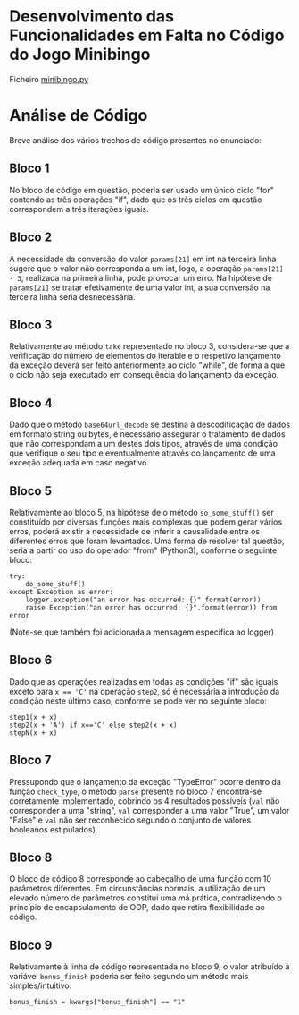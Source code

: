 # **Desenvolvimento das Funcionalidades em Falta no Código do Jogo Minibingo**

Ficheiro [minibingo.py](minibingo.py)

# **Análise de Código**

Breve análise dos vários trechos de código presentes no enunciado:

## **Bloco 1**
No bloco de código em questão, poderia ser usado um único ciclo "for" contendo as três operações "if", dado que os três ciclos em questão correspondem a três iterações iguais.

## **Bloco 2**
A necessidade da conversão do valor `params[21]` em int na terceira linha sugere que o valor não corresponda a um int, logo, a operação `params[21] - 3`, realizada na primeira linha, pode provocar um erro. Na hipótese de `params[21]` se tratar efetivamente de uma valor int, a sua conversão na terceira linha seria desnecessária.

## **Bloco 3**
Relativamente ao método `take` representado no bloco 3, considera-se que a verificação do número de elementos do iterable e o respetivo lançamento da exceção deverá ser feito anteriormente ao ciclo "while", de forma a que o ciclo não seja executado em consequência do lançamento da exceção.

## **Bloco 4**
Dado que o método `base64url_decode` se destina à descodificação de dados em formato string ou bytes, é necessário assegurar o tratamento de dados que não correspondam a um destes dois tipos, através de uma condição que verifique o seu tipo e eventualmente através do lançamento de uma exceção adequada em caso negativo.

## **Bloco 5**
Relativamente ao bloco 5, na hipótese de o método `so_some_stuff()` ser constituído por diversas funções mais complexas que podem gerar vários erros, poderá existir a necessidade de inferir a causalidade entre os diferentes erros que foram levantados. Uma forma de resolver tal questão, seria a partir do uso do operador "from" (Python3), conforme o seguinte bloco:

    try:
        do_some_stuff()
    except Exception as error:
        logger.exception("an error has occurred: {}".format(error))
        raise Exception("an error has occurred: {}".format(error)) from error

(Note-se que também foi adicionada a mensagem específica ao logger)


## **Bloco 6**
Dado que as operações realizadas em todas as condições "if" são iguais exceto para `x == 'C'` na operação `step2`, só é necessária a introdução da condição neste último caso, conforme se pode ver no seguinte bloco:

    step1(x + x)
    step2(x + 'A') if x=='C' else step2(x + x)
    stepN(x + x)

## **Bloco 7**
Pressupondo que o lançamento da exceção "TypeError" ocorre dentro da função `check_type`, o método `parse` presente no bloco 7 encontra-se corretamente implementado, cobrindo os 4 resultados possíveis (`val` não corresponder a uma "string", `val` corresponder a uma valor "True", um valor "False" e `val` não ser reconhecido segundo o conjunto de valores booleanos estipulados).


## **Bloco 8**
O bloco de código 8 corresponde ao cabeçalho de uma função com 10 parâmetros diferentes. Em circunstâncias normais, a utilização de um elevado número de parâmetros constitui uma má prática, contradizendo o princípio de encapsulamento de OOP, dado que retira flexibilidade ao código.

## **Bloco 9**
Relativamente à linha de código representada no bloco 9, o valor atribuído à variável `bonus_finish` poderia ser feito segundo um método mais simples/intuitivo:

    bonus_finish = kwargs["bonus_finish"] == "1"
